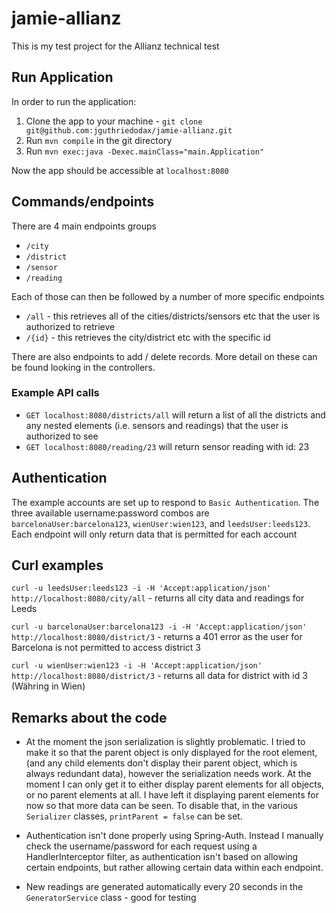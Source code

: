 # jamie-allianz

This is my test project for the Allianz technical test

## Run Application
In order to run the application:
1. Clone the app to your machine - `git clone git@github.com:jguthriedodax/jamie-allianz.git`
2. Run `mvn compile` in the git directory
3. Run `mvn exec:java -Dexec.mainClass="main.Application"`

Now the app should be accessible at `localhost:8080`

## Commands/endpoints

There are 4 main endpoints groups
* `/city`
* `/district`
* `/sensor`
* `/reading`

Each of those can then be followed by a number of more specific endpoints
* `/all` - this retrieves all of the cities/districts/sensors etc that the user is authorized to retrieve
* `/{id}` - this retrieves the city/district etc with the specific id

There are also endpoints to add / delete records. More detail on these can be found looking in the controllers.

### Example API calls
* `GET localhost:8080/districts/all` will return a list of all the districts and any nested elements (i.e. sensors and readings) that the user is authorized to see
* `GET localhost:8080/reading/23` will return sensor reading with id: 23

## Authentication
The example accounts are set up to respond to `Basic Authentication`. The three available username:password combos are `barcelonaUser:barcelona123`, `wienUser:wien123`, and `leedsUser:leeds123`.
Each endpoint will only return data that is permitted for each account

## Curl examples
`curl -u leedsUser:leeds123 -i -H 'Accept:application/json' http://localhost:8080/city/all` - returns all city data and readings for Leeds

`curl -u barcelonaUser:barcelona123 -i -H 'Accept:application/json' http://localhost:8080/district/3` - returns a 401 error as the user for Barcelona is not permitted to access district 3

`curl -u wienUser:wien123 -i -H 'Accept:application/json' http://localhost:8080/district/3` - returns all data for district with id 3 (Währing in Wien)

## Remarks about the code
* At the moment the json serialization is slightly problematic. I tried to make it so that the parent object is only displayed for the root element, (and any child elements don't display their parent object, which is always redundant data),
 however the serialization needs work. At the moment I can only get it to either display parent elements for all objects, or no parent elements at all. I have left it displaying parent elements 
 for now so that more data can be seen. To disable that, in the various `Serializer` classes, `printParent = false` can be set.
 
* Authentication isn't done properly using Spring-Auth. Instead I manually check the username/password for each request using a HandlerInterceptor filter, as authentication isn't based on allowing certain endpoints, but rather allowing certain data within each endpoint.

* New readings are generated automatically every 20 seconds in the `GeneratorService` class - good for testing

